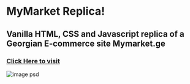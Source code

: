 # MyMarket Replica!

## Vanilla HTML, CSS and Javascript replica of a Georgian E-commerce site Mymarket.ge

### <a href="https://nikoloz-ch.github.io/MyMarket-replica/">Click Here to visit</a>

![image psd](https://github.com/nikoloz-ch/MyMarket-replica/assets/155237266/2b5c1802-bdf3-478d-870e-937b909334e8)
